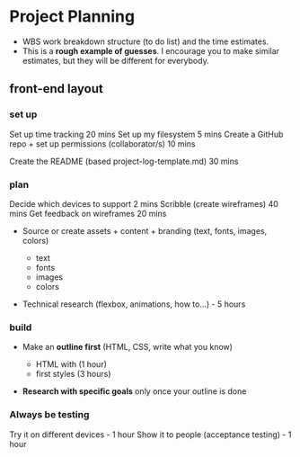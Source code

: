 # Project Planning

- WBS work breakdown structure (to do list) and the time estimates.
- This is a **rough example of guesses**. I encourage you to make similar estimates, but they will be different for everybody.

## front-end layout

### set up

Set up time tracking 20 mins
Set up my filesystem 5 mins
Create a GitHub repo + set up permissions (collaborator/s) 10 mins

Create the README (based project-log-template.md) 30 mins

### plan

Decide which devices to support 2 mins
Scribble (create wireframes) 40 mins
Get feedback on wireframes 20 mins

* Source or create assets + content + branding (text, fonts, images, colors)
    - text
    - fonts
    - images
    - colors

* Technical research (flexbox, animations, how to...) - 5 hours

### build

- Make an **outline first** (HTML, CSS, write what you know)
    - HTML with <!-- TODO: research keyframes --> (1 hour)
    - first styles (3 hours)

    <!--
        TODO: break this task down into smaller tasks, e.g.:
        - add header
        - align header items
        - etc etc (you will discover more tasks as you continue. listing them as you go can help keep you on track)
    -->

- **Research with specific goals** only once your outline is done

### Always be testing

Try it on different devices - 1 hour
Show it to people (acceptance testing) - 1 hour